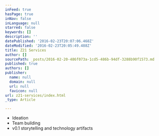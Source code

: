 ```yaml
---
inFeed: true
hasPage: true
inNav: false
inLanguage: null
starred: false
keywords: []
description: ''
datePublished: '2016-02-23T20:07:06.468Z'
dateModified: '2016-02-23T20:05:49.488Z'
title: Z21 Services
author: []
sourcePath: _posts/2016-02-20-486f073a-1cd5-486b-94df-3288b90f1573.md
published: true
authors: []
publisher:
  name: null
  domain: null
  url: null
  favicon: null
url: z21-services/index.html
_type: Article

---
```

* Ideation 
* Team building 
* v0.1 storytelling and technology artifacts